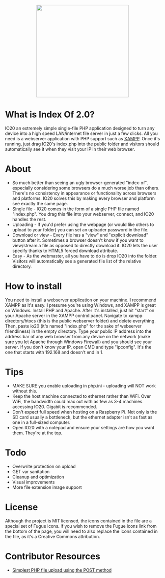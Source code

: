 <p align="center" style="padding: none; margin:none;">
    <img src="https://i.imgur.com/NpJCPEc.png" width="300px">
</p>

# What is Index Of 2.0?
IO20 an  extremely simple single-file PHP application designed to turn any device into a high speed LAN/internet file server in just a few clicks. All you need is a webserver application with PHP support such as [XAMPP](https://www.apachefriends.org/index.html). Once it's running, just drag IO20's index.php into the public folder and visitors should automatically see it when they visit your IP in their web browser.

# About
* So much better than seeing an ugly browser-generated "index-of", especially considering some browsers do a much worse job than others. There's no consistency in appearance or functionality across browsers and platforms. IO20 solves this by making every browser and platform see exactly the same page.
* Single file - IO20 comes in the form of a single PHP file named "index.php". You drag this file into your webserver, connect, and IO20 handles the rest.
* Uploading - If you'd prefer using the webpage (or would like others to upload to your folder) you can set an uploader password in the file.
* Download or view - Every file has a "view" and "explicit download" button after it. Sometimes a browser doesn't know if you want to view/stream a file as opposed to directly download it. IO20 lets the user specify thanks to HTML5 forced download attribute.
* Easy - As the webmaster, all you have to do is drop IO20 into the folder. Visitors will automatically see a generated file list of the relative directory.

# How to install
You need to install a webserver application on your machine. I recommend XAMPP as it's easy. I presume you're using Windows, and XAMPP is great on Windows. Install PHP and Apache. After it's installed, just hit "start" on your Apache server in the XAMPP control panel. Navigate to xampp directory/htocs (this is the public webserver folder) and delete everything. Then, paste io20 (it's named "index.php" for the sake of webserver friendliness) in the empty directory. Type your public IP address into the address bar of any web browser from any device on the network (make sure you let Apache through Windows Firewall) and you should see your server. If you don't know your IP, open CMD and type "ipconfig". It's the one that starts with 192.168 and doesn't end in 1.

# Tips
* MAKE SURE you enable uploading in php.ini - uploading will NOT work without this.
* Keep the host machine connected to ethernet rather than WiFi. Over WiFi, the bandwidth could max out with as few as 3-4 machines accessing IO20. Gigabit is recommended.
* Don't expect full speed when hosting on a Raspberry Pi. Not only is the SD card usually a bottleneck, but the ethernet adapter isn't as fast as one in a full-sized computer.
* Open IO20 with a notepad and ensure your settings are how you want them. They're at the top.

# Todo
* Overwrite protection on upload
* GET var sanitation
* Cleanup and optimization
* Visual improvements
* More file extension image support

# License

Although the project is MIT licensed, the icons contained in the file are a special set of Fugue icons. If you wish to remove the Fugue icons link from the bottom of the page, you will need to also replace the icons contained in the file, as it's a Creative Commons attribution.

# Contributor Resources
* [Simplest PHP file upload using the POST method](https://gist.github.com/taterbase/2688850)

